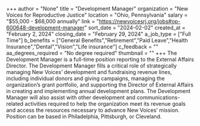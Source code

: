 +++
author = "None"
title = "Development Manager"
organization = "New Voices for Reproductive Justice"
location = "Ohio, Pennsylvania"
salary = "$55,000 - $68,000 annually"
link = "https://newvoicesrj.org/jobs#op-600648-development-manager"
sort_date = "2024-02-02"
created_at = "February 2, 2024"
closing_date = "February 29, 2024"
a_job_type = ["Full Time"]
b_benefits = ["General Benefits","Retirement","Paid Leave","Health Insurance","Dental","Vision","Life insurance"]
c_feedback = ""
aa_degrees_required = "No degree required"
thumbnail = ""
+++
The Development Manager is a full-time position reporting to the External Affairs Director. The Development Manager fills a critical role of strategically managing New Voices’ development and fundraising revenue lines, including individual donors and giving campaigns, managing the organization’s grant portfolio, and supporting the Director of External Affairs in creating and implementing annual development plans. The Development Manager will also assist with other development and communications-related activities required to help the organization meet its revenue goals and access the resources necessary to advance New Voices’ mission.   Position can be based in Philadelphia, Pittsburgh, or Cleveland.
